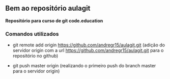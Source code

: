 ## Bem ao repositório aulagit ##

**Repositório para curso de git code.education**

### Comandos utilizados ###

- git remote add origin https://github.com/andregr15/aulagit.git (adição do servidor origin com a url https://github.com/andregr15/aulagit.git para o repositório no github)

- git push master origin (realizando o primeiro push do branch master para o servidor origin)




